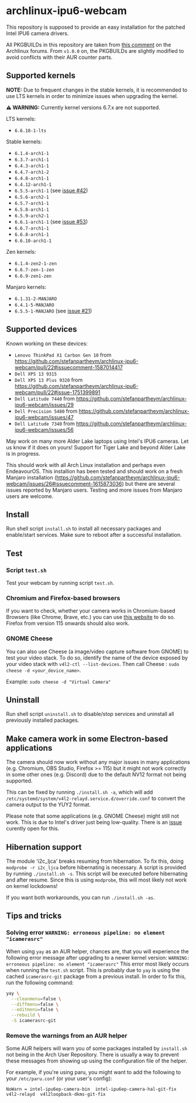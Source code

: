 # archlinux-ipu6-webcam

This repository is supposed to provide an easy installation for the patched Intel IPU6 camera drivers.

All PKGBUILDs in this repository are taken from [this comment](https://bbs.archlinux.org/viewtopic.php?pid=2062371#p2062371) on the Archlinux forums. From `v1.0.0` on, the PKGBUILDs are slightly modified to avoid conflicts with their AUR counter parts.

## Supported kernels

**NOTE:** Due to frequent changes in the stable kernels, it is recommended to use LTS kernels in order to minimize issues when upgrading the kernel.

**:warning: WARNING:** Currently kernel versions 6.7.x are not supported.

LTS kernels:

- `6.6.18-1-lts`

Stable kernels:

- `6.1.4-arch1-1`
- `6.3.7-arch1-1`
- `6.4.3-arch1-1`
- `6.4.7-arch1-2`
- `6.4.8-arch1-1`
- `6.4.12-arch1-1`
- `6.5.5-arch1-1` (see [issue #42](https://github.com/stefanpartheym/archlinux-ipu6-webcam/issues/40))
- `6.5.6-arch2-1`
- `6.5.7-arch1-1`
- `6.5.8-arch1-1`
- `6.5.9-arch2-1`
- `6.6.1-arch1-1` (see [issue #53](https://github.com/stefanpartheym/archlinux-ipu6-webcam/issues/53))
- `6.6.7-arch1-1`
- `6.6.8-arch1-1`
- `6.6.10-arch1-1`

Zen kernels:

- `6.1.4-zen2-1-zen`
- `6.6.7-zen-1-zen`
- `6.6.9-zen1-zen`

Manjaro kernels:

- `6.1.31-2-MANJARO`
- `6.4.1-5-MANJARO`
- `6.5.5-1-MANJARO` (see [issue #21](https://github.com/stefanpartheym/archlinux-ipu6-webcam/issues/21))

## Supported devices

Known working on these devices:

- `Lenovo ThinkPad X1 Carbon Gen 10` from https://github.com/stefanpartheym/archlinux-ipu6-webcam/pull/22#issuecomment-1587014417
- `Dell XPS 13 9315`
- `Dell XPS 13 Plus 9320` from https://github.com/stefanpartheym/archlinux-ipu6-webcam/pull/22#issue-1751399891
- `Dell Latitude 7440` from https://github.com/stefanpartheym/archlinux-ipu6-webcam/issues/29
- `Dell Precision 5480` from https://github.com/stefanpartheym/archlinux-ipu6-webcam/issues/47
- `Dell Latitude 7340` from https://github.com/stefanpartheym/archlinux-ipu6-webcam/issues/56

May work on many more Alder Lake laptops using Intel's IPU6 cameras. Let us know if it does on yours!
Support for Tiger Lake and beyond Alder Lake is in progress.

This should work with all Arch Linux installation and perhaps even EndeavourOS. This installion has been tested and should work on a fresh Manjaro installation (https://github.com/stefanpartheym/archlinux-ipu6-webcam/issues/26#issuecomment-1615873036) but there are several issues reported by Manjaro users. Testing and more issues from Manjaro users are welcome.

## Install

Run shell script `install.sh` to install all necessary packages and enable/start services. Make sure to reboot after a successful installation.

## Test

### Script `test.sh`

Test your webcam by running script `test.sh`.

### Chromium and Firefox-based browsers

If you want to check, whether your camera works in Chromium-based Browsers (like Chrome, Brave, etc.) you can use [this website](https://webrtc.github.io/samples/src/content/devices/input-output/) to do so. Firefox from version 115 onwards should also work.

### GNOME Cheese

You can also use Cheese (a image/video capture software from GNOME) to test your video stack. To do so, identify the name of the device exposed by your video stack with `v4l2-ctl --list-devices`. Then call Cheese : `sudo cheese -d <your_device_name>`.

Example: `sudo cheese -d "Virtual Camera"`

## Uninstall

Run shell script `uninstall.sh` to disable/stop services and uninstall all previously installed packages.

## Make camera work in some Electron-based applications

The camera should now work without any major issues in many applications (e.g. Chromium, OBS Studio, Firefox >= 115) but it might not work correctly in some other ones (e.g. Discord) due to the default NV12 format not being supported.

This can be fixed by running `./install.sh -a`, which will add `/etc/systemd/system/v4l2-relayd.service.d/override.conf` to convert the camera output to the YUY2 format.

Please note that some applications (e.g. GNOME Cheese) might still not work. This is due to Intel's driver just being low-quality. There is an [issue](https://github.com/stefanpartheym/archlinux-ipu6-webcam/issues/1) curently open for this.

## Hibernation support

The module 'i2c_ljca' breaks resuming from hibernation. To fix this, doing `modprobe -r i2c_ljca` before hibernating is necessary. A script is provided by running `./install.sh -s`. This script will be executed before hibernating and after resume.
Since this is using `modprobe`, this will most likely not work on kernel lockdowns!

If you want both workarounds, you can run `./install.sh -as`.

## Tips and tricks

### Solving error `WARNING: erroneous pipeline: no element "icamerasrc"`

When using `yay` as an AUR helper, chances are, that you will experience the following error message after upgrading to a newer kernel version:
`WARNING: erroneous pipeline: no element "icamerasrc"`
This error most likely occurs when running the `test.sh` script.
This is probably due to `yay` is using the cached `icamerasrc-git` package from a previous install.
In order to fix this, run the following command:

```sh
yay \
  --cleanmenu=false \
  --diffmenu=false \
  --editmenu=false \
  --rebuild \
  -S icamerasrc-git
```

### Remove the warnings from an AUR helper

Some AUR helpers will warn you of some packages installed by `install.sh` not being in the Arch User Repository. There is usually a way to prevent these messages from showing up using the configuration file of the helper.

For example, if you're using paru, you might want to add the following to your `/etc/paru.conf` (or your user's config):

```
NoWarn = intel-ipu6ep-camera-bin  intel-ipu6ep-camera-hal-git-fix  v4l2-relayd  v4l2loopback-dkms-git-fix
```
